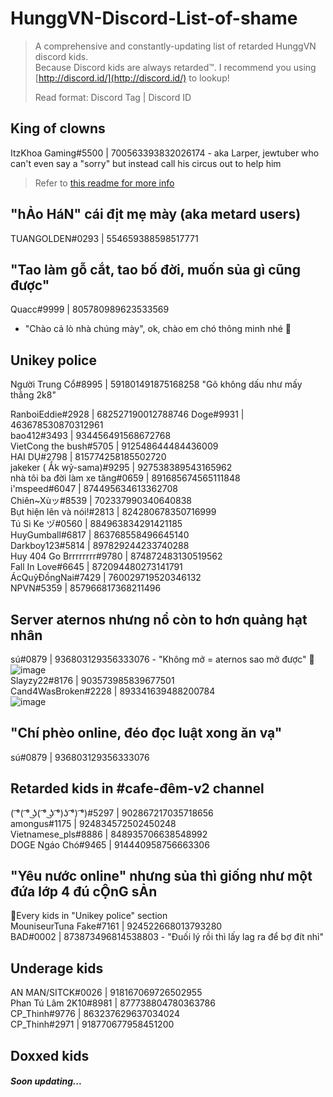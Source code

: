 # HunggVN-Discord-List-of-shame  

> A comprehensive and constantly-updating list of retarded HunggVN discord kids.  
> Because Discord kids are always retarded™.
> I recommend you using [http://discord.id/](http://discord.id/) to lookup!  
> 
> Read format: Discord Tag | Discord ID

## King of clowns  
ItzKhoa Gaming#5500 | 700563393832026174  - aka Larper, jewtuber who can't even say a "sorry" but instead call his circus out to help him  
> Refer to [this readme for more info](https://github.com/EndermanHackerVN/ItzKhoaGaming-public-shaming)


## "hẢo HáN" cái địt mẹ mày (aka metard users)   
TUANGOLDEN#0293 | 554659388598517771  

## "Tao làm gỗ cắt, tao bố đời, muốn sủa gì cũng được"  
Quacc#9999 | 805780989623533569 
- "Chào cả lò nhà chúng mày", ok, chào em chó thông minh nhé 👋  

## Unikey police
Người Trung Cổ#8995 | 591801491875168258
"Gõ không dấu như mấy thằng 2k8"

RanboiEddie#2928 | 682527190012788746
Doge#9931 | 463678530870312961  
bao412#3493 | 934456491568672768  
VietCong the bush#5705 | 912548644484436009  
HAI DỤ#2798 | 815774258185502720  
jakeker ( Ắk wỷ-sama)#9295 | 927538389543165962  
nhà tôi ba đời làm xe tăng#0659 | 891685674565111848  
i'mspeed#6047 | 874495634613362708  
Chiên~Xùッ#8539 | 702337990340640838   
Bụt hiện lên và nói!#2813 | 824280678350716999  
Tú Sì Ke ヅ#0560 | 884963834291421185  
HuyGumball#6817 | 863768558496645140  
Darkboy123#5814 | 897829244233740288  
Huy 404 Go Brrrrrrrr#9780 | 874872483130519562  
Fall In Love#6645 | 872094480273141791  
ÁcQuỷĐồngNai#7429 | 760029719520346132  
NPVN#5359 | 857966817368211496

## Server aternos nhưng nổ còn to hơn quảng hạt nhân   
sú#0879 | 936803129356333076 - "Không mở = aternos sao mở được" 🤡  
![image](https://user-images.githubusercontent.com/67498765/151654668-8ced8f00-843f-48a1-b094-ebcbb498290f.png)  
Slayzy22#8176 | 903573985839677501  
Cand4WasBroken#2228 | 893341639488200784  
![image](https://user-images.githubusercontent.com/67498765/151654768-b93171aa-eb4a-42e2-a62b-421eefa2a4ad.png)  

## "Chí phèo online, đéo đọc luật xong ăn vạ"
sú#0879 | 936803129356333076

## Retarded kids in #cafe-đêm-v2 channel
( ͡°( ͡° ͜ʖ( ͡° ͜ʖ ͡°)ʖ ͡°) ͡°)#5297 | 902867217035718656  
amongus#1175 | 924834572502450248  
Vietnamese_pls#8886 | 848935706638548992  
DOGE Ngáo Chó#9465 | 914440958756663306

## "Yêu nước online" nhưng sủa thì giống như một đứa lớp 4 đú cỘnG sẢn
🔸Every kids in "Unikey police" section  
MouniseurTuna Fake#7161 | 924522668013793280  
BAD#0002 | 873873496814538803 - "Đuối lý rồi thì lấy lag ra để bợ đít nhỉ"

## Underage kids
AN MAN/SITCK#0026 | 918167069726502955  
Phan Tú Lâm 2K10#8981 | 877738804780363786  
CP_Thinh#9776 | 863237629637034024  
CP_Thinh#2971 | 918770677958451200

## Doxxed kids
##### Soon updating...

